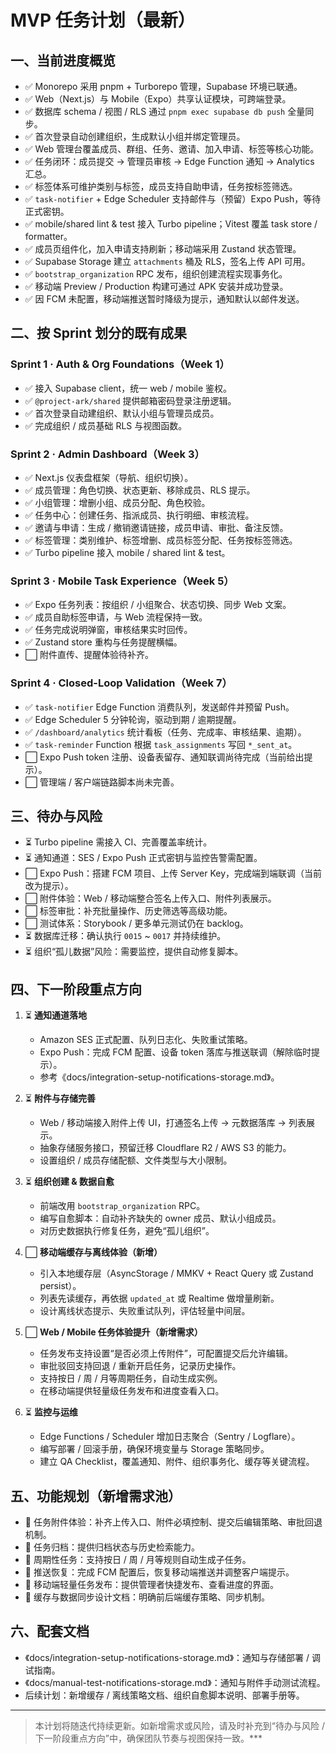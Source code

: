 # MVP 任务计划（最新）

## 一、当前进度概览

- ✅ Monorepo 采用 pnpm + Turborepo 管理，Supabase 环境已联通。
- ✅ Web（Next.js）与 Mobile（Expo）共享认证模块，可跨端登录。
- ✅ 数据库 schema / 视图 / RLS 通过 `pnpm exec supabase db push` 全量同步。
- ✅ 首次登录自动创建组织，生成默认小组并绑定管理员。
- ✅ Web 管理台覆盖成员、群组、任务、邀请、加入申请、标签等核心功能。
- ✅ 任务闭环：成员提交 → 管理员审核 → Edge Function 通知 → Analytics 汇总。
- ✅ 标签体系可维护类别与标签，成员支持自助申请，任务按标签筛选。
- ✅ `task-notifier` + Edge Scheduler 支持邮件与（预留）Expo Push，等待正式密钥。
- ✅ mobile/shared lint & test 接入 Turbo pipeline；Vitest 覆盖 task store / formatter。
- ✅ 成员页组件化，加入申请支持刷新；移动端采用 Zustand 状态管理。
- ✅ Supabase Storage 建立 `attachments` 桶及 RLS，签名上传 API 可用。
- ✅ `bootstrap_organization` RPC 发布，组织创建流程实现事务化。
- ✅ 移动端 Preview / Production 构建可通过 APK 安装并成功登录。
- ✅ 因 FCM 未配置，移动端推送暂时降级为提示，通知默认以邮件发送。

## 二、按 Sprint 划分的既有成果

### Sprint 1 · Auth & Org Foundations（Week 1）

- ✅ 接入 Supabase client，统一 web / mobile 鉴权。
- ✅ `@project-ark/shared` 提供邮箱密码登录注册逻辑。
- ✅ 首次登录自动建组织、默认小组与管理员成员。
- ✅ 完成组织 / 成员基础 RLS 与视图函数。

### Sprint 2 · Admin Dashboard（Week 3）

- ✅ Next.js 仪表盘框架（导航、组织切换）。
- ✅ 成员管理：角色切换、状态更新、移除成员、RLS 提示。
- ✅ 小组管理：增删小组、成员分配、角色校验。
- ✅ 任务中心：创建任务、指派成员、执行明细、审核流程。
- ✅ 邀请与申请：生成 / 撤销邀请链接，成员申请、审批、备注反馈。
- ✅ 标签管理：类别维护、标签增删、成员标签分配、任务按标签筛选。
- ✅ Turbo pipeline 接入 mobile / shared lint & test。

### Sprint 3 · Mobile Task Experience（Week 5）

- ✅ Expo 任务列表：按组织 / 小组聚合、状态切换、同步 Web 文案。
- ✅ 成员自助标签申请，与 Web 流程保持一致。
- ✅ 任务完成说明弹窗，审核结果实时回传。
- ✅ Zustand store 重构与任务提醒横幅。
- ⬜ 附件直传、提醒体验待补齐。

### Sprint 4 · Closed-Loop Validation（Week 7）

- ✅ `task-notifier` Edge Function 消费队列，发送邮件并预留 Push。
- ✅ Edge Scheduler 5 分钟轮询，驱动到期 / 逾期提醒。
- ✅ `/dashboard/analytics` 统计看板（任务、完成率、审核结果、逾期）。
- ✅ `task-reminder` Function 根据 `task_assignments` 写回 `*_sent_at`。
- ⬜ Expo Push token 注册、设备表留存、通知联调尚待完成（当前给出提示）。
- ⬜ 管理端 / 客户端链路脚本尚未完善。

## 三、待办与风险

- ⏳ Turbo pipeline 需接入 CI、完善覆盖率统计。
- ⏳ 通知通道：SES / Expo Push 正式密钥与监控告警需配置。
- ⬜ Expo Push：搭建 FCM 项目、上传 Server Key，完成端到端联调（当前改为提示）。
- ⬜ 附件体验：Web / 移动端整合签名上传入口、附件列表展示。
- ⬜ 标签审批：补充批量操作、历史筛选等高级功能。
- ⬜ 测试体系：Storybook / 更多单元测试仍在 backlog。
- ⏳ 数据库迁移：确认执行 `0015` ~ `0017` 并持续维护。
- ⏳ 组织“孤儿数据”风险：需要监控，提供自动修复脚本。

## 四、下一阶段重点方向

1. ⏳ **通知通道落地**

   - Amazon SES 正式配置、队列日志化、失败重试策略。
   - Expo Push：完成 FCM 配置、设备 token 落库与推送联调（解除临时提示）。
   - 参考《docs/integration-setup-notifications-storage.md》。

2. ⏳ **附件与存储完善**

   - Web / 移动端接入附件上传 UI，打通签名上传 → 元数据落库 → 列表展示。
   - 抽象存储服务接口，预留迁移 Cloudflare R2 / AWS S3 的能力。
   - 设置组织 / 成员存储配额、文件类型与大小限制。

3. ⏳ **组织创建 & 数据自愈**

   - 前端改用 `bootstrap_organization` RPC。
   - 编写自愈脚本：自动补齐缺失的 owner 成员、默认小组成员。
   - 对历史数据执行修复任务，避免“孤儿组织”。

4. ⬜ **移动端缓存与离线体验（新增）**

   - 引入本地缓存层（AsyncStorage / MMKV + React Query 或 Zustand persist）。
   - 列表先读缓存，再依据 `updated_at` 或 Realtime 做增量刷新。
   - 设计离线状态提示、失败重试队列，评估轻量中间层。

5. ⬜ **Web / Mobile 任务体验提升（新增需求）**

   - 任务发布支持设置“是否必须上传附件”，可配置提交后允许编辑。
   - 审批驳回支持回退 / 重新开启任务，记录历史操作。
   - 支持按日 / 周 / 月等周期任务，自动生成实例。
   - 在移动端提供轻量级任务发布和进度查看入口。

6. ⏳ **监控与运维**

   - Edge Functions / Scheduler 增加日志聚合（Sentry / Logflare）。
   - 编写部署 / 回滚手册，确保环境变量与 Storage 策略同步。
   - 建立 QA Checklist，覆盖通知、附件、组织事务化、缓存等关键流程。

## 五、功能规划（新增需求池）

- 📝 任务附件体验：补齐上传入口、附件必填控制、提交后编辑策略、审批回退机制。
- 📝 任务归档：提供归档状态与历史检索能力。
- 📝 周期性任务：支持按日 / 周 / 月等规则自动生成子任务。
- 📝 推送恢复：完成 FCM 配置后，恢复移动端推送并调整客户端提示。
- 📝 移动端轻量任务发布：提供管理者快捷发布、查看进度的界面。
- 📝 缓存与数据同步设计文档：明确前后端缓存策略、同步机制。

## 六、配套文档

- 《docs/integration-setup-notifications-storage.md》：通知与存储部署 / 调试指南。
- 《docs/manual-test-notifications-storage.md》：通知与附件手动测试流程。
- 后续计划：新增缓存 / 离线策略文档、组织自愈脚本说明、部署手册等。

---

> 本计划将随迭代持续更新。如新增需求或风险，请及时补充到“待办与风险 / 下一阶段重点方向”中，确保团队节奏与视图保持一致。\*\*\*
